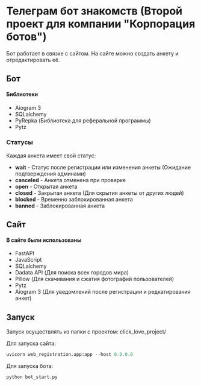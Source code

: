 # Телеграм бот знакомств (Второй проект для компании "Корпорация ботов")

Бот работает в связке с сайтом. На сайте можно создать анкету и отредактировать её.


## Бот

#### Библиотеки
- Aiogram 3
- SQLalchemy
- PyRepka (Библиотека для реферальной программы)
- Pytz

### Статусы

Каждая анкета имеет свой статус:
- **wait** - Статус после регистрации или изменения анкеты (Ожидание подтверждения админами)
- **canceled** - Анкета отменена при проверке
- **open** - Открытая анкета
- **closed** - Закрытая анкета (Для скрытия анкеты от других людей)
- **blocked** - Временно заблокированная анкета
- **banned** - Заблокированная анкета


## Сайт

#### В сайте были использованы
- FastAPI
- JavaScript
- SQLalchemy
- Dadata API (Для поиска всех городов мира)
- Pillow (Для скачивания и сжатия фотографий пользователей)
- Pytz
- Aiogram 3 (Для уведомлений после регистрации и редкатирования анкет)


## Запуск

Запуск осуществлять из папки с проектом: click_love_project/

Для запуска сайта:
```python
uvicorn web_registration.app:app --host 0.0.0.0
```

Для запуска бота:
```python
python bot_start.py
```
